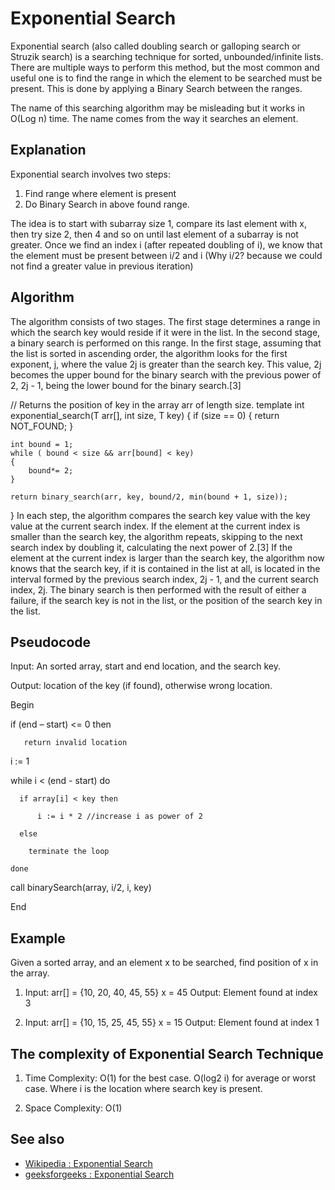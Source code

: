 # Exponential Search

Exponential search (also called doubling search or galloping search or Struzik search) is a searching technique for sorted, unbounded/infinite lists.
There are multiple ways to perform this method, but the most common and useful one is to find the range in which the element to be searched must be present. This is done by applying a Binary Search between the ranges.

The name of this searching algorithm may be misleading but it works in O(Log n) time. The name comes from the way it searches an element.

## Explanation

Exponential search involves two steps:

1. Find range where element is present
2. Do Binary Search in above found range.

The idea is to start with subarray size 1, compare its last element with x, then try size 2, then 4 and so on until last element of a subarray is not greater.
Once we find an index i (after repeated doubling of i), we know that the element must be present between i/2 and i (Why i/2? because we could not find a greater value in previous iteration)

## Algorithm

The algorithm consists of two stages. The first stage determines a range in which the search key would reside if it were in the list. In the second stage, a binary search is performed on this range. In the first stage, assuming that the list is sorted in ascending order, the algorithm looks for the first exponent, j, where the value 2j is greater than the search key. This value, 2j becomes the upper bound for the binary search with the previous power of 2, 2j - 1, being the lower bound for the binary search.[3]

// Returns the position of key in the array arr of length size.
template <typename T>
int exponential_search(T arr[], int size, T key)
{
    if (size == 0)
    {
        return NOT_FOUND;
    }

    int bound = 1;
    while ( bound < size && arr[bound] < key)
    {
        bound*= 2;
    }

    return binary_search(arr, key, bound/2, min(bound + 1, size));
}
In each step, the algorithm compares the search key value with the key value at the current search index. If the element at the current index is smaller than the search key, the algorithm repeats, skipping to the next search index by doubling it, calculating the next power of 2.[3] If the element at the current index is larger than the search key, the algorithm now knows that the search key, if it is contained in the list at all, is located in the interval formed by the previous search index, 2j - 1, and the current search index, 2j. The binary search is then performed with the result of either a failure, if the search key is not in the list, or the position of the search key in the list.

## Pseudocode

Input: An sorted array, start and end location, and the search key.

Output: location of the key (if found), otherwise wrong location.

 Begin
   
   if (end – start) <= 0 then
       
       return invalid location
   
   i := 1
   
  while i < (end - start) do
      
      if array[i] < key then   
          
          i := i * 2 //increase i as power of 2
      
      else
        
        terminate the loop
   
    done
   
   call binarySearch(array, i/2, i, key)
 
 End


## Example

Given a sorted array, and an element x to be searched, find position of x in the array.

1. Input:  arr[] = {10, 20, 40, 45, 55}
        x = 45
Output: Element found at index 3

2. Input:  arr[] = {10, 15, 25, 45, 55}
        x = 15
Output: Element found at index 1

## The complexity of Exponential Search Technique

1. Time Complexity: O(1) for the best case. O(log2 i) for average or worst case. Where i is the location where search key is present.

2. Space Complexity: O(1)

## See also

* [Wikipedia : Exponential Search](https://en.wikipedia.org/wiki/Exponential_search)
* [geeksforgeeks : Exponential Search](https://www.geeksforgeeks.org/exponential-search/)
